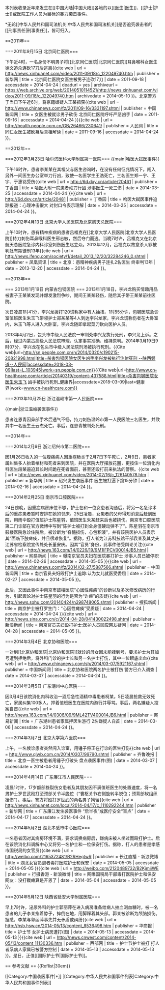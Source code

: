 本列表收录近年来发生在[[中国大陆|中国大陆]]各地的以[[医生|医生]]、[[护士|护士]]或医院工作人员为目标的暴力袭击事件。

*无论[[中华人民共和国司法机关|中华人民共和国司法机关]]是否追究袭击者的[[刑事责任|刑事责任]]，皆可归入。

==2011年==

===2011年9月15日 北京同仁医院===

下午近4时，一名身份不明男子将[[北京同仁医院|北京同仁医院]]耳鼻喉科女医生徐文追杀连砍17刀后逃离<ref>{{cite web | url = http://news.xinhuanet.com/video/2011-09/18/c_122049740.htm | publisher = 新华网 | title = 北京同仁医院女医生被男子连砍17刀 | date = 2011-09-18 | accessdate = 2014-04-24 | deadurl = yes | archiveurl = https://web.archive.org/web/20140510114521/http://news.xinhuanet.com/video/2011-09/18/c_122049740.htm | archivedate = 2014-05-10 }}</ref>。北京警方于当日下午近6时，将京籍嫌疑人王某抓获<ref>{{cite web | url = http://www.chinanews.com/fz/2011/09-16/3331197.shtml | publisher = 中国新闻网 | title = 女医生被就诊男子砍伤 北京同仁医院呼吁严惩凶手 | date = 2011-09-16 | accessdate = 2014-04-24 }}</ref><ref>{{cite web | url = http://health.people.com.cn/GB/26466/230641/ | publisher = 人民网 | title = 同仁女医生被砍幕后真相解读 | date = 2011-09-16 | accessdate = 2014-04-24 }}</ref>。

==2012年==

===2012年3月23日 哈尔滨医科大学附属第一医院===
{{main|哈医大弑医事件}}

下午16时许，患者李某某在其祖父与医生咨询时，在没有任何征兆情况下，闯入另外一间医生办公室举刀行凶，致使一名医学生王浩死亡，三名医生郑一宁、王宇、于惠铭受伤<ref>{{cite web | url = http://6d.dxy.cn/article/20461 | publisher = 丁香园 | title = 哈医大附一院患者动刀行凶 涉事医生一死三伤 | date = 2014-03-25 | accessdate = 2014-04-24 }}</ref><ref>{{cite web | url = http://6d.dxy.cn/article/20481 | publisher = 丁香园 | title = 哈医大弑医事件追踪报道：心理冲击很大 对封口令表示理解 | date = 2014-03-25 | accessdate = 2014-04-24 }}</ref>。

===2012年4月13日 北京大学人民医院及北京航天总医院===

上午10时许，患有精神疾病的患者吕福克在[[北京大学人民医院|北京大学人民医院]]持刀刺伤耳鼻喉科医生邢志敏，然后夺门而逃。当晚7时许，吕福克又在北京航天总医院急诊内科诊室刺伤医生赵立众。2013年12月，吕福克以故意杀人罪被判处有期徒刑13年<ref>{{cite web | url = http://news.ifeng.com/society/1/detail_2013_12/20/32284246_0.shtml | publisher = 凤凰资讯 | title = 北京：患精神疾病男子连扎2名医生 终审判13年 | date = 2013-12-20 | accessdate = 2014-04-24 }}</ref>。

==2013年==

=== 2013年1月19日 内蒙古包钢医院 ===
2013年1月18日，李兴龙购买情趣用品被妻子王某某发现并爆发激烈争吵，期间王某某轻伤，随后其子带王某某前往医院。

次日凌晨1时41分，李兴龙拨打120谎称家中有人抽搐。1时55分许，包钢医院急诊室值班医生朱玉飞带领护士郑某某等4人到达李兴龙家，李兴龙谎称伤者在大卧室内，朱玉飞等人进入大卧室，李兴龙随即拿起菜刀砍向医护人员。

2013年4月2日，包头市中级人民法院一审判处李兴龙执行死刑，李兴龙上诉。之后，经过内蒙古高级人民法院审理，认定事实准确，维持原判。2014年3月19日9时07分，李兴龙在包头市中级人民法院刑场被执行死刑。<ref>{{Cite web|url=http://sn.people.com.cn/n/2014/0320/c190215-20821998.html|title=杀害包钢医院女医生凶手李兴龙被执行注射死刑 --陕西频道--人民网|accessdate=2018-03-09|last=L_103945|work=sn.people.com.cn}}</ref><ref>{{Cite web|url=http://www.cn-healthcare.com/article/20140319/content-437588.html|title=杀害包钢医院女医生朱玉飞 凶手被执行死刑_健康界|accessdate=2018-03-09|last=健康界|work=www.cn-healthcare.com}}</ref>

===2013年10月25日 浙江温岭市第一人民医院===

{{main|浙江温岭袭医事件}}

患者连恩青因鼻部手术后通气不畅，持刀刺伤温岭市第一人民医院三名医生，并致其中一名医生王云杰死亡。事后，连恩青被判处死刑。

==2014年==

===2014年2月9日 浙江绍兴市第二医院===

因1月26日收入的一位腹痛病人因重症肺炎于2月7日下午死亡，2月9日，患者家属纠集多人抬着棺材和死者来到医院，并在医院大厅摆放花圈，更按住一位消化内科医生段某逼迫其长时间跪在死者面前，甚至还殴打前来执法的警察。<ref>{{cite web | url = http://news.xinhuanet.com/video/2014-02/16/c_126140578.htm | publisher = 新华网 | title = 绍兴发生袭医事件 医生被打逼下跪15分钟 | date = 2014-02-16 | accessdate = 2014-04-24 }}</ref>。

===2014年2月25日 南京市口腔医院===

24日傍晚，因重症病房床位不够，护士在和一位女患者沟通后，将另一名急诊术后的重症患者暂时安排在她的邻床。25日凌晨，女患者的父母得知消息后赶到医院，用雨伞殴打值班护士陈星羽，值班医生朱某赶来后也被挠伤。南京市口腔医院第二门诊部在官方微博中写到“陈护士被打到全身僵硬动弹不了”。陈星羽在南京市鼓楼医院急诊住院后，被诊断为“脊髓损伤，心包积液”，并有该院医护人员表示其“面临下肢瘫痪，并且很难恢复”。据称，打人者为江苏科技馆干部袁某及其丈夫江苏省检察院宣传处处长董安庆。因其“官员”身份，此事件倍受舆论关注<ref>{{cite web | url = http://news.163.com/14/0226/19/9M1IFPCV00014JB5.html | publisher = 网易新闻 | title = 曝南京官员夫妇在医院暴打护士 涉事人员已被停职 | date = 2014-02-26 | accessdate = 2014-05-05 }}</ref><ref>{{cite web | url = http://www.chinanews.com/fz/2014/02-27/5887566.shtml | publisher = 中国新闻网 | title = 南京官员夫妇殴打护士追踪:认为女儿就医受委屈 | date = 2014-02-27 | accessdate = 2014-05-05 }}</ref>。

此后，又因此事件中南京市鼓楼医院“心因性瘫痪”的诊断以及多次修改病历的行为，引起舆论对护士陈星羽的行为是否为“诈瘫”的质疑<ref>{{cite web | url = http://news.sohu.com/20140424/n398748065.shtml | publisher = 搜狐新闻 | title = 南京护士被打罗生门：“心因性瘫痪”受质疑 | date = 2014-04-24 | accessdate = 2014-04-24 }}</ref><ref>{{cite web | url = http://news.sina.com.cn/c/2014-04-28/041430022498.shtml | publisher = 新浪新闻 | title = 南京官员夫妇殴打护士:医护人员回应网友疑问 | date = 2014-04-28 | accessdate = 2014-05-05 }}</ref>。

===2014年3月4日 北京协和医院===

一对到[[北京协和医院|北京协和医院]]就诊的母女因未能挂到号，要求护士为其加号遭到拒绝后，将外科门诊的护士长和另一名护士打伤，其中一位眼底出血<ref>{{cite web | url = http://www.chinanews.com/sh/2014/03-07/5921167.shtml | publisher = 中国新闻网 | title = 北京协和医院两名护士被打伤 警方已介入调查 | date = 2014-03-07 | accessdate = 2014-04-24 }}</ref>。

===2014年3月5日 广东潮州中心医院===

因3月4日该院消化内科收治一酒后急性酒精中毒患者柯某，5日凌晨抢救无效死亡，家属纠集100多人，押着值班医生在医院内游行并辱骂。事后，两名嫌疑人投案自首<ref>{{cite web | url = http://news.163.com/14/0306/09/9ML42TV400014JB6.html | publisher = 网易新闻 | title = 广东潮州患者家属押医生游行 2名嫌疑人自首 | date = 2014-03-06 | accessdate = 2014-04-24 }}</ref>。

===2014年3月7日 北京大学第六医院===

上午，一名候诊患者突然闯入诊室，用锤子将正在行诊的医生打伤<ref>{{cite web | url = http://www.qlwb.com.cn/2014/0307/96790.shtml | publisher = 齐鲁晚报 | title = 北京一医生被患者用锤子打破头 盘点袭医事件(图) | date = 2014-03-07 | accessdate = 2014-04-24 }}</ref>。

===2014年4月14日 广东廉江市人民医院===

凌晨1时许，17岁额部挫裂伤女患者及其朋友因不满值班医生的处置速度，将一名男护士罗世武殴打至颈部关节半脱位（“寰枢关节右侧旋转半脱位；颈背部软组织挫伤”）。事后，警方将殴打罗世武的两名男子拘留<ref>{{cite web | url = http://news.xinhuanet.com/local/2014-04/17/c_1110292244.htm | publisher = 新华网 | title = 广东廉江发生袭医事件 “后半夜”成医疗安全“盲点” | date = 2014-04-17 | accessdate = 2014-04-24 }}</ref>。

===2014年5月2日 湖北孝感市中心医院===

一名患者因对其病房环境不满，要求调换病房后，嫌病床被人坐过而殴打护士。后在该院消化科调解中心又将另一名护士和一位保安打伤。据称，打人的患者是孝感市国税局的女官员<ref>{{cite web | url = http://weibo.com/2165372481/B2RHegtwR | publisher = 长江直播 - 新浪微博 | title = 湖北女官员患者毒打医院护士和保安  | date = 2014-05-05 | accessdate = 2014-05-05 }}</ref><ref>{{cite web | url = http://weibo.com/2120489732/B2KjmiiWE | publisher = 行摄香港 - 新浪微博 | title = 网曝国税局干部毒打医院护士和保安 网友：没打截瘫算是开恩了  | date = 2014-05-04 | accessdate = 2014-05-05 }}</ref>。

===2014年5月12日 陕西省延安大学附属医院===

早上7时许，泌尿外科的护士郭丽萍在进入病房准备给病人抽血测血糖时，被一名患者的儿子李某掐着脖子，摔倒在地，用脚踩着其头部。郭某被诊断为颅脑损伤。据悉，李某与郭丽萍事先并无矛盾或纠纷<ref>{{cite web | url = http://hsb.hsw.cn/2014-05/13/content_8536498.htm | publisher = 华商报 | title = 护士节 女护士病房遭打(图)  | date = 2014-05-13 | accessdate = 2014-05-13 }}</ref><ref>{{cite web | url = http://news.cnwest.com/content/2014-05/13/content_11130336.htm | publisher = 西部网 | title = 护士节护士被打 打人者系病人家属已被警方控制 | date = 2014-05-13 | accessdate = 2014-05-13 }}</ref>。是日，正值[[国际护士节|国际护士节]]。

== 参考文献 ==
{{Reflist|30em}}

[[Category:中国袭医事件|*]]
[[Category:中华人民共和国事件列表|Category:中华人民共和国事件列表]]